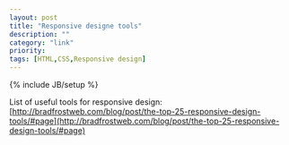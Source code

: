 ```yaml
---
layout: post
title: "Responsive designe tools"
description: ""
category: "link"
priority: 
tags: [HTML,CSS,Responsive design]
---
```

{% include JB/setup %}

List of useful tools for responsive design:
[http://bradfrostweb.com/blog/post/the-top-25-responsive-design-tools/#page](http://bradfrostweb.com/blog/post/the-top-25-responsive-design-tools/#page)
